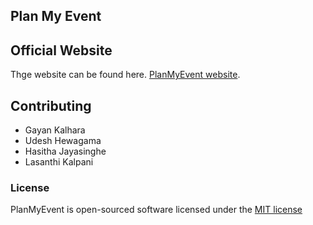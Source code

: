 ## Plan My Event

## Official Website

Thge website can be found here. [PlanMyEvent website](http://www.planmyevent.me).

## Contributing

- Gayan Kalhara
- Udesh Hewagama
- Hasitha Jayasinghe
- Lasanthi Kalpani

### License

PlanMyEvent is open-sourced software licensed under the [MIT license](http://opensource.org/licenses/MIT)

